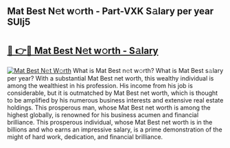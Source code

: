 ## Mat Best N𝚎t w𝚘rth - Part-VXK S𝚊lary per year SUIj5

# <h2><a href="http://gc1luc.nevu.top/?p=Mat+Best">🔗 👉🔴 Mat Best N𝚎t w𝚘rth - S𝚊lary</a></h2>

[![Mat Best N𝚎t W𝚘rth](https://i.imgur.com/Oavwk0R.jpeg)](http://gc1luc.nevu.top/?p=Mat+Best)
What is Mat Best n𝚎t w𝚘rth? What is Mat Best s𝚊lary per year?
With a substantial Mat Best net worth, this wealthy individual is among the wealthiest in his profession. His income from his job is considerable, but it is outmatched by Mat Best net worth, which is thought to be amplified by his numerous business interests and extensive real estate holdings. This prosperous man, whose Mat Best net worth is among the highest globally, is renowned for his business acumen and financial brilliance. This prosperous individual, whose Mat Best net worth is in the billions and who earns an impressive salary, is a prime demonstration of the might of hard work, dedication, and financial brilliance.
